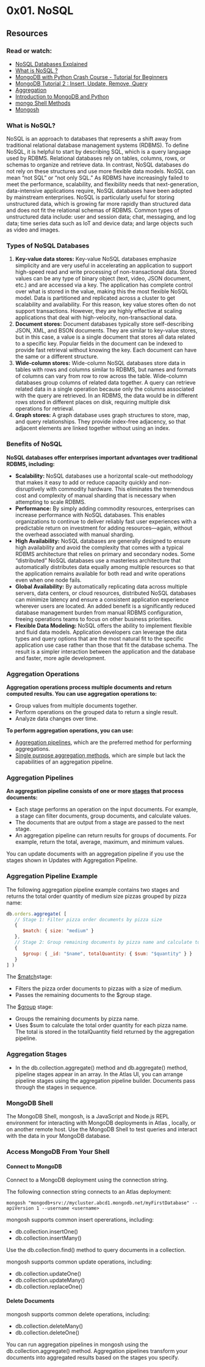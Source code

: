 # 0x01. NoSQL
## Resources
### Read or watch:
- [NoSQL Databases Explained](https://riak.com/resources/nosql-databases/)
- [What is NoSQL ?](https://www.youtube.com/watch?v=qUV2j3XBRHc)
- [MongoDB with Python Crash Course - Tutorial for Beginners](https://www.youtube.com/watch?v=E-1xI85Zog8)
- [MongoDB Tutorial 2 : Insert, Update, Remove, Query](https://www.youtube.com/watch?v=CB9G5Dvv-EE)
- [Aggregation](https://www.mongodb.com/docs/manual/aggregation/)
- [Introduction to MongoDB and Python](https://realpython.com/introduction-to-mongodb-and-python/)
- [mongo Shell Methods](https://www.mongodb.com/docs/manual/reference/method/)
- [Mongosh](https://www.mongodb.com/docs/mongodb-shell/#mongodb-binary-bin.mongosh)

### What is NoSQL?
NoSQL is an approach to databases that represents a shift away from traditional relational database management systems (RDBMS). To define NoSQL, it is helpful to start by describing SQL, which is a query language used by RDBMS. Relational databases rely on tables, columns, rows, or schemas to organize and retrieve data. In contrast, NoSQL databases do not rely on these structures and use more flexible data models. NoSQL can mean “not SQL” or “not only SQL.” As RDBMS have increasingly failed to meet the performance, scalability, and flexibility needs that next-generation, data-intensive applications require, NoSQL databases have been adopted by mainstream enterprises. NoSQL is particularly useful for storing unstructured data, which is growing far more rapidly than structured data and does not fit the relational schemas of RDBMS. Common types of unstructured data include: user and session data; chat, messaging, and log data; time series data such as IoT and device data; and large objects such as video and images.
### Types of NoSQL Databases
1. **Key-value data stores:**
Key-value NoSQL databases emphasize simplicity and are very useful in accelerating an application to support high-speed read and write processing of non-transactional data. Stored values can be any type of binary object (text, video, JSON document, etc.) and are accessed via a key. The application has complete control over what is stored in the value, making this the most flexible NoSQL model. Data is partitioned and replicated across a cluster to get scalability and availability. For this reason, key value stores often do not support transactions. However, they are highly effective at scaling applications that deal with high-velocity, non-transactional data.
2. **Document stores:**
Document databases typically store self-describing JSON, XML, and BSON documents. They are similar to key-value stores, but in this case, a value is a single document that stores all data related to a specific key. Popular fields in the document can be indexed to provide fast retrieval without knowing the key. Each document can have the same or a different structure.
3. **Wide-column stores:**
Wide-column NoSQL databases store data in tables with rows and columns similar to RDBMS, but names and formats of columns can vary from row to row across the table. Wide-column databases group columns of related data together. A query can retrieve related data in a single operation because only the columns associated with the query are retrieved. In an RDBMS, the data would be in different rows stored in different places on disk, requiring multiple disk operations for retrieval.
4. **Graph stores:**
A graph database uses graph structures to store, map, and query relationships. They provide index-free adjacency, so that adjacent elements are linked together without using an index.
### Benefits of NoSQL
**NoSQL databases offer enterprises important advantages over traditional RDBMS, including:**

- **Scalability:**
NoSQL databases use a horizontal scale-out methodology that makes it easy to add or reduce capacity quickly and non-disruptively with commodity hardware. This eliminates the tremendous cost and complexity of manual sharding that is necessary when attempting to scale RDBMS.
- **Performance:**
By simply adding commodity resources, enterprises can increase performance with NoSQL databases. This enables organizations to continue to deliver reliably fast user experiences with a predictable return on investment for adding resources—again, without the overhead associated with manual sharding.
- **High Availability:**
NoSQL databases are generally designed to ensure high availability and avoid the complexity that comes with a typical RDBMS architecture that relies on primary and secondary nodes. Some “distributed” NoSQL databases use a masterless architecture that automatically distributes data equally among multiple resources so that the application remains available for both read and write operations even when one node fails.
- **Global Availability:**
 By automatically replicating data across multiple servers, data centers, or cloud resources, distributed NoSQL databases can minimize latency and ensure a consistent application experience wherever users are located. An added benefit is a significantly reduced database management burden from manual RDBMS configuration, freeing operations teams to focus on other business priorities.
- **Flexible Data Modeling:**
NoSQL offers the ability to implement flexible and fluid data models. Application developers can leverage the data types and query options that are the most natural fit to the specific application use case rather than those that fit the database schema. The result is a simpler interaction between the application and the database and faster, more agile development.

### Aggregation Operations
**Aggregation operations process multiple documents and return computed results. You can use aggregation operations to:**

- Group values from multiple documents together.
- Perform operations on the grouped data to return a single result.
- Analyze data changes over time.

**To perform aggregation operations, you can use:**

- [Aggregation pipelines](https://www.mongodb.com/docs/manual/aggregation/#std-label-aggregation-pipeline-intro), which are the preferred method for performing aggregations.
- [Single purpose aggregation methods](https://www.mongodb.com/docs/manual/aggregation/#std-label-single-purpose-agg-methods), which are simple but lack the capabilities of an aggregation pipeline.
### Aggregation Pipelines
**An aggregation pipeline consists of one or more [stages](https://www.mongodb.com/docs/manual/reference/operator/aggregation-pipeline/#std-label-aggregation-pipeline-operator-reference) that process documents:**

- Each stage performs an operation on the input documents. For example, a stage can filter documents, group documents, and calculate values.
- The documents that are output from a stage are passed to the next stage.
- An aggregation pipeline can return results for groups of documents. For example, return the total, average, maximum, and minimum values.

You can update documents with an aggregation pipeline if you use the stages shown in Updates with Aggregation Pipeline.

### Aggregation Pipeline Example

The following aggregation pipeline example contains two stages and returns the total order quantity of medium size pizzas grouped by pizza name:

```JavaScript
db.orders.aggregate( [
   // Stage 1: Filter pizza order documents by pizza size
   {
      $match: { size: "medium" }
   },
   // Stage 2: Group remaining documents by pizza name and calculate total quantity
   {
      $group: { _id: "$name", totalQuantity: { $sum: "$quantity" } }
   }
] )
```
The [$match](https://www.mongodb.com/docs/manual/reference/operator/aggregation/match/#mongodb-pipeline-pipe.-match)stage:

- Filters the pizza order documents to pizzas with a size of medium.
- Passes the remaining documents to the $group stage.

The [$group](https://www.mongodb.com/docs/manual/reference/operator/aggregation/group/#mongodb-pipeline-pipe.-group) stage:

- Groups the remaining documents by pizza name.
- Uses $sum to calculate the total order quantity for each pizza name. The total is stored in the totalQuantity field returned by the aggregation pipeline.

### Aggregation Stages
- In the db.collection.aggregate() method and db.aggregate() method, pipeline stages appear in an array. In the Atlas UI, you can arrange pipeline stages using the aggregation pipeline builder. Documents pass through the stages in sequence.

### MongoDB Shell
The MongoDB Shell, mongosh, is a JavaScript and Node.js REPL environment for interacting with MongoDB deployments in Atlas  , locally, or on another remote host. Use the MongoDB Shell to test queries and interact with the data in your MongoDB database.

### Access MongoDB From Your Shell
#### Connect to MongoDB
Connect to a MongoDB deployment using the connection string.

The following connection string connects to an Atlas deployment:
```shell
mongosh "mongodb+srv://mycluster.abcd1.mongodb.net/myFirstDatabase" --apiVersion 1 --username <username>
```

mongosh supports common insert opererations, including:
- db.collection.insertOne()
- db.collection.insertMany()

Use the db.collection.find() method to query documents in a collection.

mongosh supports common update operations, including:
- db.collection.updateOne()
- db.collection.updateMany()
- db.collection.replaceOne()

#### Delete Documents
mongosh supports common delete operations, including:
- db.collection.deleteMany()
- db.collection.deleteOne()

You can run aggregation pipelines in mongosh using the db.collection.aggregate() method. Aggregation pipelines transform your documents into aggregated results based on the stages you specify.